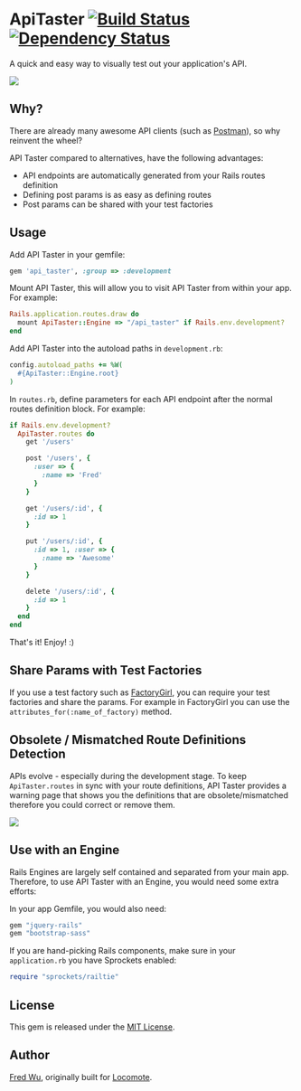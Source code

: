 # ApiTaster [![Build Status](https://secure.travis-ci.org/fredwu/api_taster.png?branch=master)](http://travis-ci.org/fredwu/api_taster) [![Dependency Status](https://gemnasium.com/fredwu/api_taster.png)](https://gemnasium.com/fredwu/api_taster)

A quick and easy way to visually test out your application's API.

![](http://i.imgur.com/ryjOH.png)

## Why?

There are already many awesome API clients (such as [Postman](https://chrome.google.com/webstore/detail/fdmmgilgnpjigdojojpjoooidkmcomcm)), so why reinvent the wheel?

API Taster compared to alternatives, have the following advantages:

- API endpoints are automatically generated from your Rails routes definition
- Defining post params is as easy as defining routes
- Post params can be shared with your test factories

## Usage

Add API Taster in your gemfile:

```ruby
gem 'api_taster', :group => :development
```
Mount API Taster, this will allow you to visit API Taster from within your app. For example:

```ruby
Rails.application.routes.draw do
  mount ApiTaster::Engine => "/api_taster" if Rails.env.development?
end
```

Add API Taster into the autoload paths in `development.rb`:

```ruby
config.autoload_paths += %W(
  #{ApiTaster::Engine.root}
)
```

In `routes.rb`, define parameters for each API endpoint after the normal routes definition block. For example:

```ruby
if Rails.env.development?
  ApiTaster.routes do
    get '/users'

    post '/users', {
      :user => {
        :name => 'Fred'
      }
    }

    get '/users/:id', {
      :id => 1
    }

    put '/users/:id', {
      :id => 1, :user => {
        :name => 'Awesome'
      }
    }

    delete '/users/:id', {
      :id => 1
    }
  end
end
```

That's it! Enjoy! :)

## Share Params with Test Factories

If you use a test factory such as [FactoryGirl](https://github.com/thoughtbot/factory_girl), you can require your test factories and share the params. For example in FactoryGirl you can use the `attributes_for(:name_of_factory)` method.

## Obsolete / Mismatched Route Definitions Detection

APIs evolve - especially during the development stage. To keep `ApiTaster.routes` in sync with your route definitions, API Taster provides a warning page that shows you the definitions that are obsolete/mismatched therefore you could correct or remove them.

![](http://i.imgur.com/rqYiY.png)

## Use with an Engine

Rails Engines are largely self contained and separated from your main app. Therefore, to use API Taster with an Engine, you would need some extra efforts:

In your app Gemfile, you would also need:

```ruby
gem "jquery-rails"
gem "bootstrap-sass"
```

If you are hand-picking Rails components, make sure in your `application.rb` you have Sprockets enabled:

```ruby
require "sprockets/railtie"
```

## License

This gem is released under the [MIT License](http://www.opensource.org/licenses/mit-license.php).

## Author

[Fred Wu](https://github.com/fredwu), originally built for [Locomote](http://locomote.com.au).
